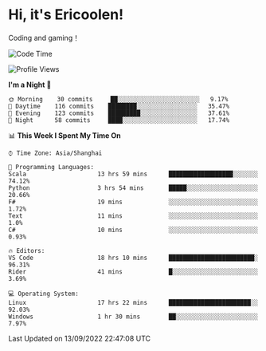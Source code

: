# Hi, it's Ericoolen!
Coding and gaming！

<!--START_SECTION:waka-->
![Code Time](http://img.shields.io/badge/Code%20Time-373%20hrs%2055%20mins-blue)

![Profile Views](http://img.shields.io/badge/Profile%20Views-0-blue)

**I'm a Night 🦉** 

```text
🌞 Morning    30 commits     ██░░░░░░░░░░░░░░░░░░░░░░░   9.17% 
🌆 Daytime    116 commits    ████████░░░░░░░░░░░░░░░░░   35.47% 
🌃 Evening    123 commits    █████████░░░░░░░░░░░░░░░░   37.61% 
🌙 Night      58 commits     ████░░░░░░░░░░░░░░░░░░░░░   17.74%

```


📊 **This Week I Spent My Time On** 

```text
⌚︎ Time Zone: Asia/Shanghai

💬 Programming Languages: 
Scala                    13 hrs 59 mins      ██████████████████░░░░░░░   74.12% 
Python                   3 hrs 54 mins       █████░░░░░░░░░░░░░░░░░░░░   20.66% 
F#                       19 mins             ░░░░░░░░░░░░░░░░░░░░░░░░░   1.72% 
Text                     11 mins             ░░░░░░░░░░░░░░░░░░░░░░░░░   1.0% 
C#                       10 mins             ░░░░░░░░░░░░░░░░░░░░░░░░░   0.93%

🔥 Editors: 
VS Code                  18 hrs 10 mins      ████████████████████████░   96.31% 
Rider                    41 mins             █░░░░░░░░░░░░░░░░░░░░░░░░   3.69%

💻 Operating System: 
Linux                    17 hrs 22 mins      ███████████████████████░░   92.03% 
Windows                  1 hr 30 mins        ██░░░░░░░░░░░░░░░░░░░░░░░   7.97%

```


 Last Updated on 13/09/2022 22:47:08 UTC
<!--END_SECTION:waka-->

